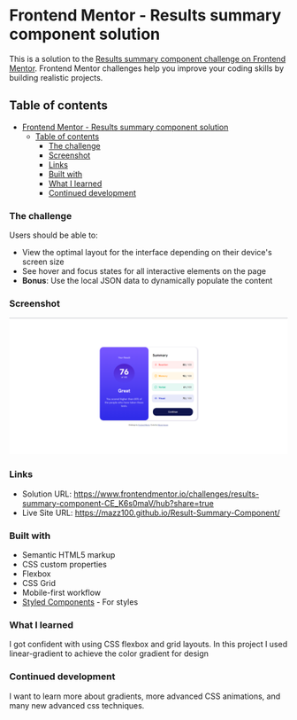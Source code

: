 # Frontend Mentor - Results summary component solution

This is a solution to the [Results summary component challenge on Frontend Mentor](https://www.frontendmentor.io/challenges/results-summary-component-CE_K6s0maV). Frontend Mentor challenges help you improve your coding skills by building realistic projects. 

## Table of contents

- [Frontend Mentor - Results summary component solution](#frontend-mentor---results-summary-component-solution)
  - [Table of contents](#table-of-contents)
    - [The challenge](#the-challenge)
    - [Screenshot](#screenshot)
    - [Links](#links)
    - [Built with](#built-with)
    - [What I learned](#what-i-learned)
    - [Continued development](#continued-development)


### The challenge

Users should be able to:

- View the optimal layout for the interface depending on their device's screen size
- See hover and focus states for all interactive elements on the page
- **Bonus**: Use the local JSON data to dynamically populate the content

### Screenshot

![](./resultsummary.PNG)


### Links

- Solution URL: https://www.frontendmentor.io/challenges/results-summary-component-CE_K6s0maV/hub?share=true
- Live Site URL: https://mazz100.github.io/Result-Summary-Component/

### Built with

- Semantic HTML5 markup
- CSS custom properties
- Flexbox
- CSS Grid
- Mobile-first workflow
- [Styled Components](https://sass-lang.com/guide/) - For styles


### What I learned

I got confident with using CSS flexbox and grid layouts. In this project I used linear-gradient to achieve the color gradient for design


### Continued development

I want to learn more about gradients, more advanced CSS animations, and many new advanced css techniques.

